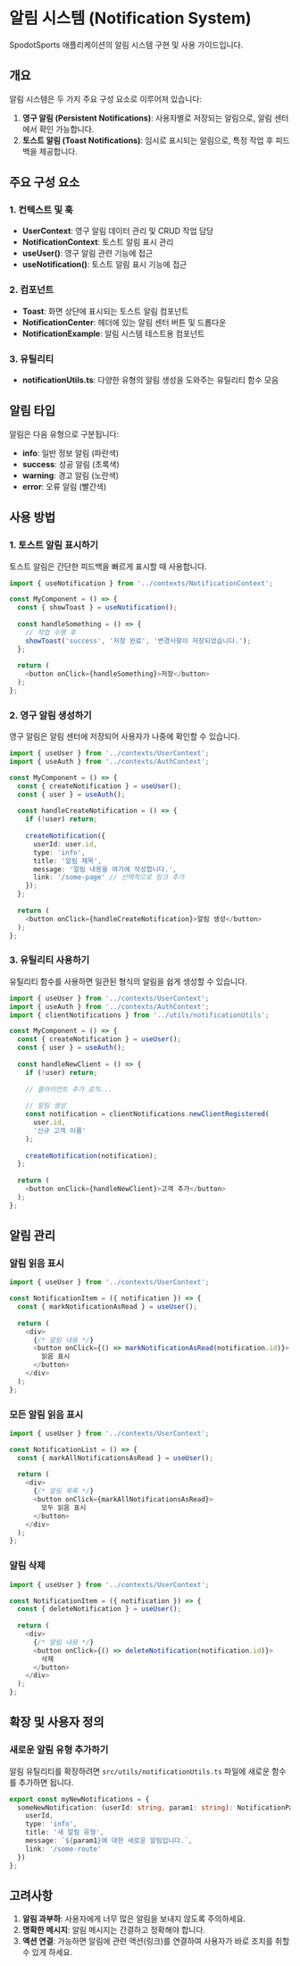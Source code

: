 # 알림 시스템 (Notification System)

SpodotSports 애플리케이션의 알림 시스템 구현 및 사용 가이드입니다.

## 개요

알림 시스템은 두 가지 주요 구성 요소로 이루어져 있습니다:

1. **영구 알림 (Persistent Notifications)**: 사용자별로 저장되는 알림으로, 알림 센터에서 확인 가능합니다.
2. **토스트 알림 (Toast Notifications)**: 임시로 표시되는 알림으로, 특정 작업 후 피드백을 제공합니다.

## 주요 구성 요소

### 1. 컨텍스트 및 훅

- **UserContext**: 영구 알림 데이터 관리 및 CRUD 작업 담당
- **NotificationContext**: 토스트 알림 표시 관리
- **useUser()**: 영구 알림 관련 기능에 접근
- **useNotification()**: 토스트 알림 표시 기능에 접근

### 2. 컴포넌트

- **Toast**: 화면 상단에 표시되는 토스트 알림 컴포넌트
- **NotificationCenter**: 헤더에 있는 알림 센터 버튼 및 드롭다운
- **NotificationExample**: 알림 시스템 테스트용 컴포넌트

### 3. 유틸리티

- **notificationUtils.ts**: 다양한 유형의 알림 생성을 도와주는 유틸리티 함수 모음

## 알림 타입

알림은 다음 유형으로 구분됩니다:

- **info**: 일반 정보 알림 (파란색)
- **success**: 성공 알림 (초록색)
- **warning**: 경고 알림 (노란색)
- **error**: 오류 알림 (빨간색)

## 사용 방법

### 1. 토스트 알림 표시하기

토스트 알림은 간단한 피드백을 빠르게 표시할 때 사용합니다.

```typescript
import { useNotification } from '../contexts/NotificationContext';

const MyComponent = () => {
  const { showToast } = useNotification();
  
  const handleSomething = () => {
    // 작업 수행 후
    showToast('success', '저장 완료', '변경사항이 저장되었습니다.');
  };
  
  return (
    <button onClick={handleSomething}>저장</button>
  );
};
```

### 2. 영구 알림 생성하기

영구 알림은 알림 센터에 저장되어 사용자가 나중에 확인할 수 있습니다.

```typescript
import { useUser } from '../contexts/UserContext';
import { useAuth } from '../contexts/AuthContext';

const MyComponent = () => {
  const { createNotification } = useUser();
  const { user } = useAuth();
  
  const handleCreateNotification = () => {
    if (!user) return;
    
    createNotification({
      userId: user.id,
      type: 'info',
      title: '알림 제목',
      message: '알림 내용을 여기에 작성합니다.',
      link: '/some-page' // 선택적으로 링크 추가
    });
  };
  
  return (
    <button onClick={handleCreateNotification}>알림 생성</button>
  );
};
```

### 3. 유틸리티 사용하기

유틸리티 함수를 사용하면 일관된 형식의 알림을 쉽게 생성할 수 있습니다.

```typescript
import { useUser } from '../contexts/UserContext';
import { useAuth } from '../contexts/AuthContext';
import { clientNotifications } from '../utils/notificationUtils';

const MyComponent = () => {
  const { createNotification } = useUser();
  const { user } = useAuth();
  
  const handleNewClient = () => {
    if (!user) return;
    
    // 클라이언트 추가 로직...
    
    // 알림 생성
    const notification = clientNotifications.newClientRegistered(
      user.id,
      '신규 고객 이름'
    );
    
    createNotification(notification);
  };
  
  return (
    <button onClick={handleNewClient}>고객 추가</button>
  );
};
```

## 알림 관리

### 알림 읽음 표시

```typescript
import { useUser } from '../contexts/UserContext';

const NotificationItem = ({ notification }) => {
  const { markNotificationAsRead } = useUser();
  
  return (
    <div>
      {/* 알림 내용 */}
      <button onClick={() => markNotificationAsRead(notification.id)}>
        읽음 표시
      </button>
    </div>
  );
};
```

### 모든 알림 읽음 표시

```typescript
import { useUser } from '../contexts/UserContext';

const NotificationList = () => {
  const { markAllNotificationsAsRead } = useUser();
  
  return (
    <div>
      {/* 알림 목록 */}
      <button onClick={markAllNotificationsAsRead}>
        모두 읽음 표시
      </button>
    </div>
  );
};
```

### 알림 삭제

```typescript
import { useUser } from '../contexts/UserContext';

const NotificationItem = ({ notification }) => {
  const { deleteNotification } = useUser();
  
  return (
    <div>
      {/* 알림 내용 */}
      <button onClick={() => deleteNotification(notification.id)}>
        삭제
      </button>
    </div>
  );
};
```

## 확장 및 사용자 정의

### 새로운 알림 유형 추가하기

알림 유틸리티를 확장하려면 `src/utils/notificationUtils.ts` 파일에 새로운 함수를 추가하면 됩니다.

```typescript
export const myNewNotifications = {
  someNewNotification: (userId: string, param1: string): NotificationPayload => ({
    userId,
    type: 'info',
    title: '새 알림 유형',
    message: `${param1}에 대한 새로운 알림입니다.`,
    link: '/some-route'
  })
};
```

## 고려사항

1. **알림 과부하**: 사용자에게 너무 많은 알림을 보내지 않도록 주의하세요.
2. **명확한 메시지**: 알림 메시지는 간결하고 정확해야 합니다.
3. **액션 연결**: 가능하면 알림에 관련 액션(링크)를 연결하여 사용자가 바로 조치를 취할 수 있게 하세요. 